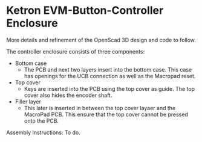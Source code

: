 # Ketron EVM-Button-Controller Enclosure

More details and refinement of the OpenScad 3D design and code to follow.

The controller enclosure consists of three components:
- Bottom case
  - The PCB and next two layers insert into the bottom case. This case has openings for the UCB connection as well as the Macropad reset.
- Top cover
  - Keys are inserted into the PCB using the top cover as guide. The top cover also hides the encoder shaft.
- Filler layer
  - This later is inserted in between the top cover layaer and the MacroPad PCB. This ensure that the top cover cannot be pressed onto the PCB.

Assembly Instructions: To do.
